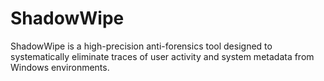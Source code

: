# ShadowWipe
ShadowWipe is a high-precision anti-forensics tool designed to systematically eliminate traces of user activity and system metadata from Windows environments. 
